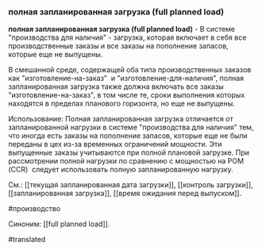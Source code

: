 ### полная запланированная загрузка (full planned load)

**полная запланированная загрузка (full planned load)** - В системе "производства для наличия" - загрузка, которая включает в себя все производственные заказы и все заказы на пополнение запасов, которые еще не выпущены.

В смешанной среде, содержащей оба типа производственных заказов как "изготовление-на-заказ"  и "изготовление-для-наличия", полная запланированная загрузка также должна включать все заказы "изготовление-на-заказ", в том числе те, сроки выполнения которых находятся в пределах планового горизонта, но еще не выпущены.

Использование: Полная запланированная загрузка отличается от запланированной нагрузки в системе "производства для наличия" тем, что иногда есть заказы на пополнение запасов, которые еще не были переданы в цех из-за временных ограничений мощности. Эти выпущенные заказы учитываются при полной плановой загрузке. При рассмотрении полной нагрузки по сравнению с мощностью на РОМ (CCR)  следует использовать полную запланированную нагрузку.         

См.: [[текущая запланированная дата загрузки]], [[контроль загрузки]], [[запланированная загрузка]], [[время ожидания перед выпуском]].

#производство

Синоним: [[full planned load]].

#translated
